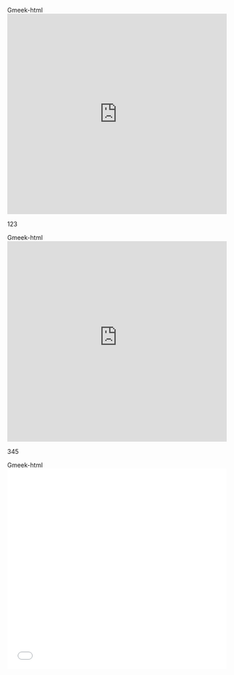 Gmeek-html<iframe src="https://github.com/aleks-haksly/aleks-haksly.github.io/blob/322096c7ec7b29176a85efe3c2b7fb355cb4e5e8/static/01%20RFM%20analysis.html" width="100%" height="460px" frameborder="0" allowfullscreen="true"></iframe>

123

Gmeek-html<iframe src="https://raw.githubusercontent.com/aleks-haksly/aleks-haksly.github.io/322096c7ec7b29176a85efe3c2b7fb355cb4e5e8/static/01%20RFM%20analysis.html" width="100%" height="460px" frameborder="0" allowfullscreen="true"></iframe>

345

Gmeek-html<iframe src="01%20RFM%20analysis.html" width="100%" height="460px" frameborder="0" allowfullscreen="true"></iframe>
